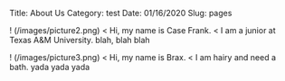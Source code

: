 Title: About Us
Category: test
Date: 01/16/2020
Slug: pages


! (/images/picture2.png)
< Hi, my name is Case Frank.
< I am a junior at Texas A&M University.  blah, blah blah

! (/images/picture3.png)
< Hi, my name is Brax.
< I am hairy and need a bath. yada yada yada

